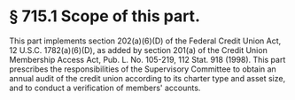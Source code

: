 # § 715.1   Scope of this part.

This part implements section 202(a)(6)(D) of the Federal Credit Union Act, 12 U.S.C. 1782(a)(6)(D), as added by section 201(a) of the Credit Union Membership Access Act, Pub. L. No. 105-219, 112 Stat. 918 (1998). This part prescribes the responsibilities of the Supervisory Committee to obtain an annual audit of the credit union according to its charter type and asset size, and to conduct a verification of members' accounts.




